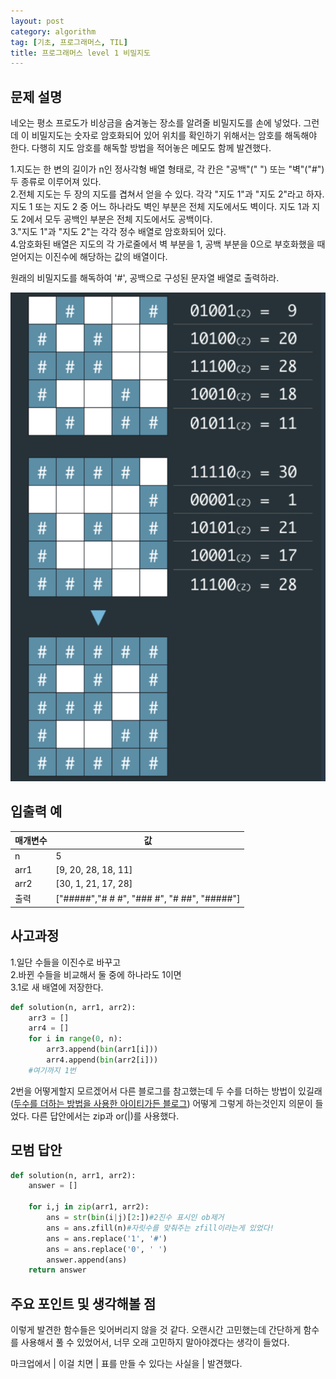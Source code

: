 ```yaml
---
layout: post
category: algorithm
tag: [기초, 프로그래머스, TIL]
title: 프로그래머스 level 1 비밀지도
---
```


## 문제 설명

네오는 평소 프로도가 비상금을 숨겨놓는 장소를 알려줄 비밀지도를 손에 넣었다. 그런데 이 비밀지도는 숫자로 암호화되어 있어 위치를 확인하기 위해서는 암호를 해독해야 한다. 다행히 지도 암호를 해독할 방법을 적어놓은 메모도 함께 발견했다.

1.지도는 한 변의 길이가 n인 정사각형 배열 형태로, 각 칸은 "공백"(" ") 또는 "벽"("#") 두 종류로 이루어져 있다.  
2.전체 지도는 두 장의 지도를 겹쳐서 얻을 수 있다. 각각 "지도 1"과 "지도 2"라고 하자. 지도 1 또는 지도 2 중 어느 하나라도 벽인 부분은 전체 지도에서도 벽이다. 지도 1과 지도 2에서 모두 공백인 부분은 전체 지도에서도 공백이다.  
3."지도 1"과 "지도 2"는 각각 정수 배열로 암호화되어 있다.  
4.암호화된 배열은 지도의 각 가로줄에서 벽 부분을 1, 공백 부분을 0으로 부호화했을 때 얻어지는 이진수에 해당하는 값의 배열이다.  

원래의 비밀지도를 해독하여 '#', 공백으로 구성된 문자열 배열로 출력하라.

<img src="../public/img/map.png">


## 입출력 예

<table>
  <thead>
    <tr>
      <th>매개변수</th>
      <th>값</th>
    </tr>
  </thead>
  <tbody>
    <tr>
      <td>n</td>
      <td>5</td>
    </tr>
    <tr>
      <td>arr1</td>
      <td>[9, 20, 28, 18, 11]</td>
    </tr>
    <tr>
      <td>arr2</td>
      <td>[30, 1, 21, 17, 28]</td>
    </tr>
    <tr>
      <td>출력</td>
      <td>["#####","# # #", "### #", "# ##", "#####"]</td>
    </tr>
  </tbody>
</table>

## 사고과정

1.일단 수들을 이진수로 바꾸고   
2.바뀐 수들을 비교해서 둘 중에 하나라도 1이면  
3.1로 새 배열에 저장한다.

```python
def solution(n, arr1, arr2):
    arr3 = []
    arr4 = []
    for i in range(0, n):
        arr3.append(bin(arr1[i]))
        arr4.append(bin(arr2[i]))
    #여기까지 1번
```

2번을 어떻게할지 모르겠어서 다른 블로그를 참고했는데 두 수를 더하는 방법이 있길래  ([두수를 더하는 방법을 사용한 아이티가든 블로그](https://it-garden.tistory.com/234)) 어떻게 그렇게 하는것인지 의문이 들었다. 다른 답안에서는 zip과 or(\|)를 사용했다.

## 모범 답안

```python
def solution(n, arr1, arr2):
    answer = []

    for i,j in zip(arr1, arr2):
        ans = str(bin(i|j)[2:])#2진수 표시인 ob제거
        ans = ans.zfill(n)#자릿수를 맞춰주는 zfill이라는게 있었다!
        ans = ans.replace('1', '#')
        ans = ans.replace('0', ' ')
        answer.append(ans)
    return answer
```

## 주요 포인트 및 생각해볼 점

이렇게 발견한 함수들은 잊어버리지 않을 것 같다. 오랜시간 고민했는데 간단하게 함수를 사용해서 풀 수 있었어서, 너무 오래 고민하지 말아야겠다는 생각이 들었다.

마크업에서 \| 이걸 치면 | 표를 만들 수 있다는 사실을 | 발견했다.